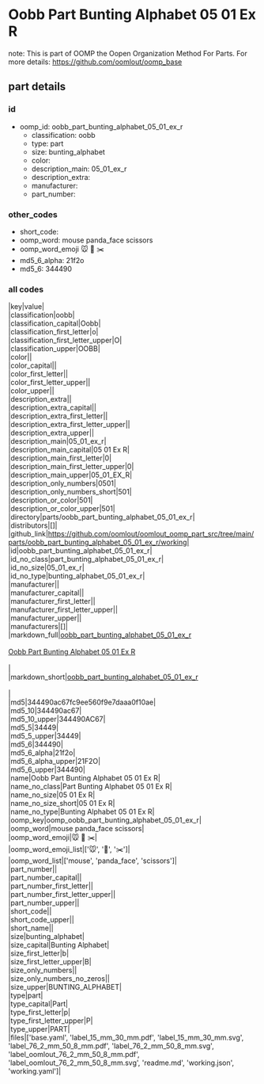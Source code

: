 # Oobb Part Bunting Alphabet 05 01 Ex R  

note: This is part of OOMP the Oopen Organization Method For Parts. For more details: https://github.com/oomlout/oomp_base

##  part details





### id
* oomp_id: oobb_part_bunting_alphabet_05_01_ex_r
  * classification: oobb
  * type: part
  * size: bunting_alphabet
  * color: 
  * description_main: 05_01_ex_r
  * description_extra: 
  * manufacturer: 
  * part_number: 

### other_codes
* short_code: 
* oomp_word: mouse panda_face scissors
* oomp_word_emoji :mouse: :panda_face: :scissors:
* md5_6_alpha: 21f2o
* md5_6: 344490

### all codes 
|key|value|  
|classification|oobb|  
|classification_capital|Oobb|  
|classification_first_letter|o|  
|classification_first_letter_upper|O|  
|classification_upper|OOBB|  
|color||  
|color_capital||  
|color_first_letter||  
|color_first_letter_upper||  
|color_upper||  
|description_extra||  
|description_extra_capital||  
|description_extra_first_letter||  
|description_extra_first_letter_upper||  
|description_extra_upper||  
|description_main|05_01_ex_r|  
|description_main_capital|05 01 Ex R|  
|description_main_first_letter|0|  
|description_main_first_letter_upper|0|  
|description_main_upper|05_01_EX_R|  
|description_only_numbers|0501|  
|description_only_numbers_short|501|  
|description_or_color|501|  
|description_or_color_upper|501|  
|directory|parts/oobb_part_bunting_alphabet_05_01_ex_r|  
|distributors|[]|  
|github_link|https://github.com/oomlout/oomlout_oomp_part_src/tree/main/parts/oobb_part_bunting_alphabet_05_01_ex_r/working|  
|id|oobb_part_bunting_alphabet_05_01_ex_r|  
|id_no_class|part_bunting_alphabet_05_01_ex_r|  
|id_no_size|05_01_ex_r|  
|id_no_type|bunting_alphabet_05_01_ex_r|  
|manufacturer||  
|manufacturer_capital||  
|manufacturer_first_letter||  
|manufacturer_first_letter_upper||  
|manufacturer_upper||  
|manufacturers|[]|  
|markdown_full|[oobb_part_bunting_alphabet_05_01_ex_r](https://github.com/oomlout/oomlout_oomp_part_src/tree/main/parts/oobb_part_bunting_alphabet_05_01_ex_r/working)<br>[](https://github.com/oomlout/oomlout_oomp_part_src/tree/main/parts/oobb_part_bunting_alphabet_05_01_ex_r/working)<br>[Oobb Part Bunting Alphabet 05 01 Ex R](https://github.com/oomlout/oomlout_oomp_part_src/tree/main/parts/oobb_part_bunting_alphabet_05_01_ex_r/working)<br><br>|  
|markdown_short|[oobb_part_bunting_alphabet_05_01_ex_r](https://github.com/oomlout/oomlout_oomp_part_src/tree/main/parts/oobb_part_bunting_alphabet_05_01_ex_r/working)<br><br>|  
|md5|344490ac67fc9ee560f9e7daaa0f10ae|  
|md5_10|344490ac67|  
|md5_10_upper|344490AC67|  
|md5_5|34449|  
|md5_5_upper|34449|  
|md5_6|344490|  
|md5_6_alpha|21f2o|  
|md5_6_alpha_upper|21F2O|  
|md5_6_upper|344490|  
|name|Oobb Part Bunting Alphabet 05 01 Ex R|  
|name_no_class|Part Bunting Alphabet 05 01 Ex R|  
|name_no_size|05 01 Ex R|  
|name_no_size_short|05 01 Ex R|  
|name_no_type|Bunting Alphabet 05 01 Ex R|  
|oomp_key|oomp_oobb_part_bunting_alphabet_05_01_ex_r|  
|oomp_word|mouse panda_face scissors|  
|oomp_word_emoji|:mouse: :panda_face: :scissors:|  
|oomp_word_emoji_list|[':mouse:', ':panda_face:', ':scissors:']|  
|oomp_word_list|['mouse', 'panda_face', 'scissors']|  
|part_number||  
|part_number_capital||  
|part_number_first_letter||  
|part_number_first_letter_upper||  
|part_number_upper||  
|short_code||  
|short_code_upper||  
|short_name||  
|size|bunting_alphabet|  
|size_capital|Bunting Alphabet|  
|size_first_letter|b|  
|size_first_letter_upper|B|  
|size_only_numbers||  
|size_only_numbers_no_zeros||  
|size_upper|BUNTING_ALPHABET|  
|type|part|  
|type_capital|Part|  
|type_first_letter|p|  
|type_first_letter_upper|P|  
|type_upper|PART|  
|files|['base.yaml', 'label_15_mm_30_mm.pdf', 'label_15_mm_30_mm.svg', 'label_76_2_mm_50_8_mm.pdf', 'label_76_2_mm_50_8_mm.svg', 'label_oomlout_76_2_mm_50_8_mm.pdf', 'label_oomlout_76_2_mm_50_8_mm.svg', 'readme.md', 'working.json', 'working.yaml']|  
